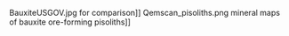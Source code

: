 BauxiteUSGOV.jpg for comparison]] Qemscan_pisoliths.png mineral maps of bauxite ore-forming pisoliths]]
